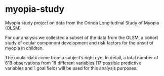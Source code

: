 # myopia-study
Myopia study project on data from the Orinda Longitudinal Study of Myopia (OLSM)

For our analysis we collected a subset of the data from the OLSM, a cohort study of ocular component development and risk factors for the onset of myopia in children. 

The ocular data come from a subject’s right eye. In detail, a total number of 618 observations from 18 different variables (17 possible predictive variables and 1 goal field) will be used for this analysis purposes.
